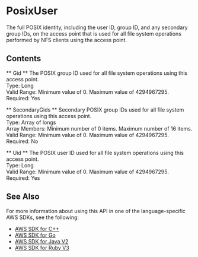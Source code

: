 # PosixUser<a name="API_PosixUser"></a>

The full POSIX identity, including the user ID, group ID, and any secondary group IDs, on the access point that is used for all file system operations performed by NFS clients using the access point\.

## Contents<a name="API_PosixUser_Contents"></a>

 ** Gid **   <a name="efs-Type-PosixUser-Gid"></a>
The POSIX group ID used for all file system operations using this access point\.  
Type: Long  
Valid Range: Minimum value of 0\. Maximum value of 4294967295\.  
Required: Yes

 ** SecondaryGids **   <a name="efs-Type-PosixUser-SecondaryGids"></a>
Secondary POSIX group IDs used for all file system operations using this access point\.  
Type: Array of longs  
Array Members: Minimum number of 0 items\. Maximum number of 16 items\.  
Valid Range: Minimum value of 0\. Maximum value of 4294967295\.  
Required: No

 ** Uid **   <a name="efs-Type-PosixUser-Uid"></a>
The POSIX user ID used for all file system operations using this access point\.  
Type: Long  
Valid Range: Minimum value of 0\. Maximum value of 4294967295\.  
Required: Yes

## See Also<a name="API_PosixUser_SeeAlso"></a>

For more information about using this API in one of the language\-specific AWS SDKs, see the following:
+  [AWS SDK for C\+\+](https://docs.aws.amazon.com/goto/SdkForCpp/elasticfilesystem-2015-02-01/PosixUser) 
+  [AWS SDK for Go](https://docs.aws.amazon.com/goto/SdkForGoV1/elasticfilesystem-2015-02-01/PosixUser) 
+  [AWS SDK for Java V2](https://docs.aws.amazon.com/goto/SdkForJavaV2/elasticfilesystem-2015-02-01/PosixUser) 
+  [AWS SDK for Ruby V3](https://docs.aws.amazon.com/goto/SdkForRubyV3/elasticfilesystem-2015-02-01/PosixUser) 